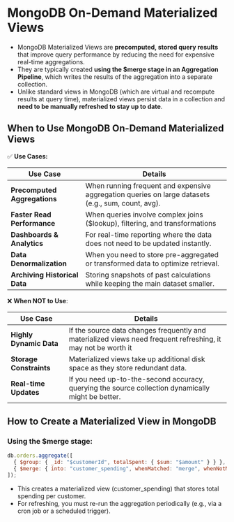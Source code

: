 # MongoDB On-Demand Materialized Views
* MongoDB Materialized Views are **precomputed, stored query results** that improve query performance by reducing the need for expensive real-time aggregations. 
* They are typically created **using the $merge stage in an Aggregation Pipeline**, which writes the results of the aggregation into a separate collection.
* Unlike standard views in MongoDB (which are virtual and recompute results at query time), materialized views persist data in a collection and **need to be manually refreshed to stay up to date**.


## When to Use MongoDB On-Demand Materialized Views

✅ <b>Use Cases:</b>

|Use Case   | Details    |
|------------|-----------|
| **Precomputed Aggregations**  | When running frequent and expensive aggregation queries on large datasets (e.g., sum, count, avg).  |
| **Faster Read Performance**  | When queries involve complex joins ($lookup), filtering, and transformations  |
| **Dashboards & Analytics**  | For real-time reporting where the data does not need to be updated instantly.  |
| **Data Denormalization**  | When you need to store pre-aggregated or transformed data to optimize retrieval.  |
| **Archiving Historical Data**  | Storing snapshots of past calculations while keeping the main dataset smaller.  |



❌ <b>When NOT to Use</b>:

|Use Case   | Details    |
|------------|-----------|
| **Highly Dynamic Data**  |If the source data changes frequently and materialized views need frequent refreshing, it may not be worth it  |
| **Storage Constraints**  | Materialized views take up additional disk space as they store redundant data.  |
| **Real-time Updates**  |If you need up-to-the-second accuracy, querying the source collection dynamically might be better.  |


## How to Create a Materialized View in MongoDB

### Using the $merge stage:

```javascript
db.orders.aggregate([
  { $group: { _id: "$customerId", totalSpent: { $sum: "$amount" } } },
  { $merge: { into: "customer_spending", whenMatched: "merge", whenNotMatched: "insert" } }
]);
```

* This creates a materialized view (customer_spending) that stores total spending per customer.
* For refreshing, you must re-run the aggregation periodically (e.g., via a cron job or a scheduled trigger).


